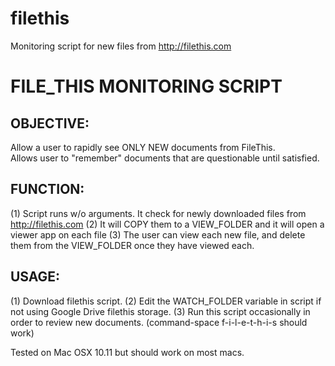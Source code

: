 # filethis
Monitoring script for new files from http://filethis.com

# FILE_THIS MONITORING SCRIPT


## OBJECTIVE:
   Allow a user to rapidly see ONLY NEW documents from FileThis.  
   Allows user to "remember" documents that are questionable until satisfied.


## FUNCTION:
   (1) Script runs w/o arguments.  It check for newly downloaded files from http://filethis.com
   (2) It will COPY them to a VIEW_FOLDER and it will open a viewer app on each file
   (3) The user can view each new file, and delete them from the VIEW_FOLDER once they have viewed each.

 
## USAGE:
   (1) Download filethis script.
   (2) Edit the WATCH_FOLDER variable in script if not using Google Drive filethis storage.
   (3) Run this script occasionally in order to review new documents.
       (command-space f-i-l-e-t-h-i-s should work)
       
  Tested on Mac OSX 10.11  but should work on most macs.
